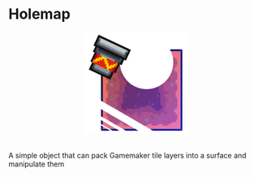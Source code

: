 # Holemap
<p align="center">
  <img width="200px" src="https://github.com/ElectroDev1/Holemap/blob/main/holemap_logo.png">
</p>
<br>
 A simple object that can pack Gamemaker tile layers into a surface and manipulate them
